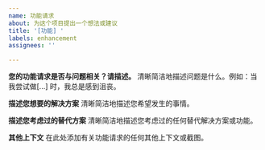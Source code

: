 ```yaml
---
name: 功能请求
about: 为这个项目提出一个想法或建议
title: '[功能] '
labels: enhancement
assignees: ''

---
```


**您的功能请求是否与问题相关？请描述。**
清晰简洁地描述问题是什么。例如：当我尝试做[...] 时，我总是感到沮丧。

**描述您想要的解决方案**
清晰简洁地描述您希望发生的事情。

**描述您考虑过的替代方案**
清晰简洁地描述您考虑过的任何替代解决方案或功能。

**其他上下文**
在此处添加有关功能请求的任何其他上下文或截图。